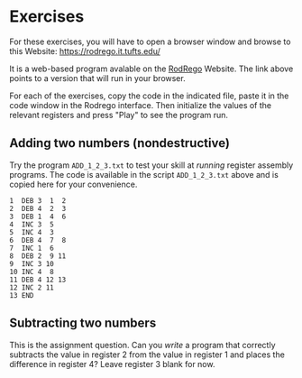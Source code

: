 # Exercises

For these exercises, 
you will have to open a browser window and 
browse to this Website:
https://rodrego.it.tufts.edu/

It is a web-based program avalable on the 
[RodRego](http://sites.tufts.edu/rodrego/) Website.
The link above points to a 
version that will run in your browser.

For each of the exercises, copy the code in the indicated file, 
paste it in the code window in the Rodrego interface. 
Then initialize the values of the relevant registers and press "Play"
to see the program run. 

## Adding two numbers (nondestructive)

Try the program ```ADD_1_2_3.txt```
to test your skill at *running* register assembly programs.
The code is available in the script ```ADD_1_2_3.txt``` above
and is copied here for your convenience.

```
1  DEB 3  1  2
2  DEB 4  2  3
3  DEB 1  4  6
4  INC 3  5
5  INC 4  3
6  DEB 4  7  8
7  INC 1  6
8  DEB 2  9 11
9  INC 3 10
10 INC 4  8
11 DEB 4 12 13
12 INC 2 11
13 END
```


## Subtracting two numbers

This is the assignment question.
Can you *write* a program that correctly subtracts
the value in register 2 from the value in register 1
and places the difference in register 4?
Leave register 3 blank for now. 

